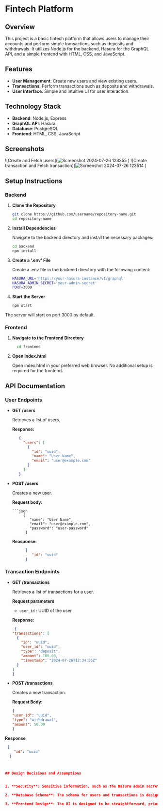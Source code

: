 # Fintech Platform

## Overview

This project is a basic fintech platform that allows users to manage their accounts and perform simple transactions such as deposits and withdrawals. It utilizes Node.js for the backend, Hasura for the GraphQL API, and a simple frontend with HTML, CSS, and JavaScript.

## Features

- **User Management**: Create new users and view existing users.
- **Transactions**: Perform transactions such as deposits and withdrawals.
- **User Interface**: Simple and intuitive UI for user interaction.

## Technology Stack

- **Backend**: Node.js, Express
- **GraphQL API**: Hasura
- **Database**: PostgreSQL
- **Frontend**: HTML, CSS, JavaScript

## Screenshots

![Create and Fetch users](![Screenshot 2024-07-26 123355](https://github.com/user-attachments/assets/1067b2b2-f014-45aa-8071-4a1a1d508c15)
)
![Create transaction and Fetch transaction](![Screenshot 2024-07-26 123514](https://github.com/user-attachments/assets/99a1793a-039c-4d4e-ad5a-2418138966fc)
)


## Setup Instructions

### Backend

1. **Clone the Repository**

   ```sh
   git clone https://github.com/username/repository-name.git
   cd repository-name
   
2. **Install Dependencies**
   
   Navigate to the backend directory and install the necessary packages:
   ```sh
   cd backend
   npm install

3. **Create a '.env' File**
   
   Create a .env file in the backend directory with the following content:
    ```sh
    HASURA_URL='https://your-hasura-instance/v1/graphql'
    HASURA_ADMIN_SECRET='your-admin-secret'
    PORT=3000

4. **Start the Server**

   ```sh
   npm start

  The server will start on port 3000 by default.

### Frontend

1. **Navigate to the Frontend Directory**

   ```sh 
     cd frontend


2. **Open index.html**

   Open index.html in your preferred web browser. No additional setup is required for the frontend.


## API Documentation

### User Endpoints


- **GET /users**

   Retrieves a list of users.

  **Response:**
 
    ```json
       {
         "users": [
           {
             "id": "uuid",
             "name": "User Name",
             "email": "user@example.com"
           }
         ]
       }


- **POST /users**

   Creates a new user.
 
   **Request body:**

      ```json
           {
              "name": "User Name",
              "email": "user@example.com",
              "password": "user-password"
            }


  **Reasponse:**

     ```json
           {
              "id": "uuid"
           }


### Transaction Endpoints


- **GET /transactions**
  
  Retrieves a list of transactions for a user.
  
  **Request parameters**
    - `user_id` : UUID of the user
 
  **Response:**

  ```json
   {
  "transactions": [
    {
      "id": "uuid",
      "user_id": "uuid",
      "type": "deposit",
      "amount": 100.00,
      "timestamp": "2024-07-26T12:34:56Z"
    }
  ]
  }

- **POST /transactions**

  Creates a new transaction.

  **Request Body:**
  ```json
  {
  "user_id": "uuid",
  "type": "withdrawal",
  "amount": 50.00
  }


 **Response**
   ```json
    {
       "id": "uuid"
     }



## Design Decisions and Assumptions


1. **Security**: Sensitive information, such as the Hasura admin secret, is managed via environment variables and excluded from version control using a .gitignore file.

2. **Database Schema**: The schema for users and transactions is designed to be simple, focusing on essential attributes for user and transaction management.

3. **Frontend Design**: The UI is designed to be straightforward, prioritizing functionality over aesthetics. Further enhancements can be made to improve the user experience.
